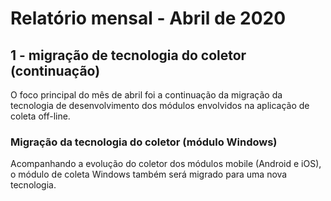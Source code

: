 # Relatório mensal - Abril de 2020

## 1 - migração de tecnologia do coletor (continuação)

O foco principal do mês de abril foi a continuação da migração da tecnologia de desenvolvimento dos módulos envolvidos na aplicação de coleta off-line.

### Migração da tecnologia do coletor (módulo Windows)

Acompanhando a evolução do coletor dos módulos mobile (Android e iOS), o módulo de coleta Windows também será migrado para uma nova tecnologia.


